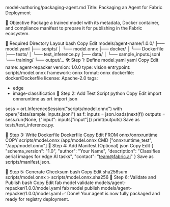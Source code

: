 model-authoring/packaging-agent.md
Title: Packaging an Agent for Fabric Deployment

🎯 Objective
Package a trained model with its metadata, Docker container, and compliance manifest to prepare it for publishing in the Fabric ecosystem.

🧱 Required Directory Layout
bash
Copy
Edit
models/agent-name/1.0.0/
├── model.yaml
├── scripts/
│   └── model.onnx
├── docker/
│   └── Dockerfile
├── tests/
│   └── test_inference.py
├── data/
│   └── sample_inputs.jsonl
└── training/
    └── output/...
🛠 Step 1: Define model.yaml
yaml
Copy
Edit
name: agent-repacker
version: 1.0.0
type: vision
entrypoint: scripts/model.onnx
framework: onnx
format: onnx
dockerfile: docker/Dockerfile
license: Apache-2.0
tags:
  - edge
  - image-classification
🧪 Step 2: Add Test Script
python
Copy
Edit
import onnxruntime as ort
import json

sess = ort.InferenceSession("scripts/model.onnx")
with open("data/sample_inputs.jsonl") as f:
    inputs = json.loads(next(f))
outputs = sess.run(None, {"input": inputs["input"]})
print(outputs)
Save as tests/test_inference.py.

🐳 Step 3: Write Dockerfile
Dockerfile
Copy
Edit
FROM onnx/onnxruntime
COPY scripts/model.onnx /app/model.onnx
CMD ["onnxruntime_test", "/app/model.onnx"]
🔏 Step 4: Add Manifest (Optional)
json
Copy
Edit
{
  "schema_version": "1.0",
  "author": "Your Name",
  "description": "Classifies aerial images for edge AI tasks",
  "contact": "team@fabric.ai"
}
Save as scripts/manifest.json.

🔐 Step 5: Generate Checksum
bash
Copy
Edit
sha256sum scripts/model.onnx > scripts/model.onnx.sha256
🚀 Step 6: Validate and Publish
bash
Copy
Edit
fab model validate models/agent-repacker/1.0.0/model.yaml
fab model publish models/agent-repacker/1.0.0/model.yaml
✅ Done!
Your agent is now fully packaged and ready for registry deployment.
